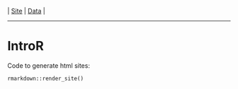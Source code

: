 
|  [Site](https://ehsanpishva.github.io/IntroR/)  |  [Data](https://github.com/ehsanpishva/IntroR/blob/main/workdata/placeholder)  | 

---
# IntroR

Code to generate html sites:

``
rmarkdown::render_site()
``
